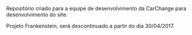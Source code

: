 Repositório criado para a equipe de desenvolvimento da CarChange para desenvolvimento do site.

Projeto Frankenstein, será descontinuado a partir do dia 30/04/2017.
